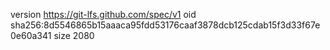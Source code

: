 version https://git-lfs.github.com/spec/v1
oid sha256:8d5546865b15aaaca95fdd53176caaf3878dcb125cdab15f3d33f67e0e60a341
size 2080
